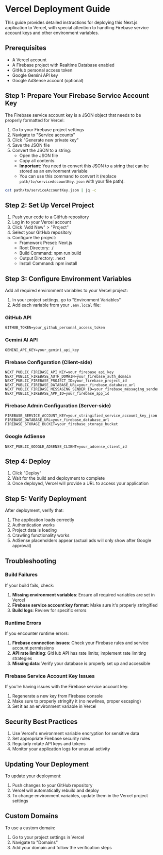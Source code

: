 # Vercel Deployment Guide

This guide provides detailed instructions for deploying this Next.js application to Vercel, with special attention to handling Firebase service account keys and other environment variables.

## Prerequisites

- A Vercel account
- A Firebase project with Realtime Database enabled
- GitHub personal access token
- Google Gemini API key
- Google AdSense account (optional)

## Step 1: Prepare Your Firebase Service Account Key

The Firebase service account key is a JSON object that needs to be properly formatted for Vercel:

1. Go to your Firebase project settings
2. Navigate to "Service accounts"
3. Click "Generate new private key"
4. Save the JSON file
5. Convert the JSON to a string:
   - Open the JSON file
   - Copy all contents
   - **Important**: You need to convert this JSON to a string that can be stored as an environment variable
   - You can use this command to convert it (replace `path/to/serviceAccountKey.json` with your file path):

```bash
cat path/to/serviceAccountKey.json | jq -c
```

## Step 2: Set Up Vercel Project

1. Push your code to a GitHub repository
2. Log in to your Vercel account
3. Click "Add New" > "Project"
4. Select your GitHub repository
5. Configure the project:
   - Framework Preset: Next.js
   - Root Directory: ./
   - Build Command: npm run build
   - Output Directory: .next
   - Install Command: npm install

## Step 3: Configure Environment Variables

Add all required environment variables to your Vercel project:

1. In your project settings, go to "Environment Variables"
2. Add each variable from your `.env.local` file:

### GitHub API
```
GITHUB_TOKEN=your_github_personal_access_token
```

### Gemini AI API
```
GEMINI_API_KEY=your_gemini_api_key
```

### Firebase Configuration (Client-side)
```
NEXT_PUBLIC_FIREBASE_API_KEY=your_firebase_api_key
NEXT_PUBLIC_FIREBASE_AUTH_DOMAIN=your_firebase_auth_domain
NEXT_PUBLIC_FIREBASE_PROJECT_ID=your_firebase_project_id
NEXT_PUBLIC_FIREBASE_DATABASE_URL=your_firebase_database_url
NEXT_PUBLIC_FIREBASE_MESSAGING_SENDER_ID=your_firebase_messaging_sender_id
NEXT_PUBLIC_FIREBASE_APP_ID=your_firebase_app_id
```

### Firebase Admin Configuration (Server-side)
```
FIREBASE_SERVICE_ACCOUNT_KEY=your_stringified_service_account_key_json
FIREBASE_DATABASE_URL=your_firebase_database_url
FIREBASE_STORAGE_BUCKET=your_firebase_storage_bucket
```

### Google AdSense
```
NEXT_PUBLIC_GOOGLE_ADSENSE_CLIENT=your_adsense_client_id
```

## Step 4: Deploy

1. Click "Deploy"
2. Wait for the build and deployment to complete
3. Once deployed, Vercel will provide a URL to access your application

## Step 5: Verify Deployment

After deployment, verify that:

1. The application loads correctly
2. Authentication works
3. Project data is loading
4. Crawling functionality works
5. AdSense placeholders appear (actual ads will only show after Google approval)

## Troubleshooting

### Build Failures

If your build fails, check:

1. **Missing environment variables**: Ensure all required variables are set in Vercel
2. **Firebase service account key format**: Make sure it's properly stringified
3. **Build logs**: Review for specific errors

### Runtime Errors

If you encounter runtime errors:

1. **Firebase connection issues**: Check your Firebase rules and service account permissions
2. **API rate limiting**: GitHub API has rate limits; implement rate limiting strategies
3. **Missing data**: Verify your database is properly set up and accessible

### Firebase Service Account Key Issues

If you're having issues with the Firebase service account key:

1. Regenerate a new key from Firebase console
2. Make sure to properly stringify it (no newlines, proper escaping)
3. Set it as an environment variable in Vercel

## Security Best Practices

1. Use Vercel's environment variable encryption for sensitive data
2. Set appropriate Firebase security rules
3. Regularly rotate API keys and tokens
4. Monitor your application logs for unusual activity

## Updating Your Deployment

To update your deployment:

1. Push changes to your GitHub repository
2. Vercel will automatically rebuild and deploy
3. To change environment variables, update them in the Vercel project settings

## Custom Domains

To use a custom domain:

1. Go to your project settings in Vercel
2. Navigate to "Domains"
3. Add your domain and follow the verification steps
